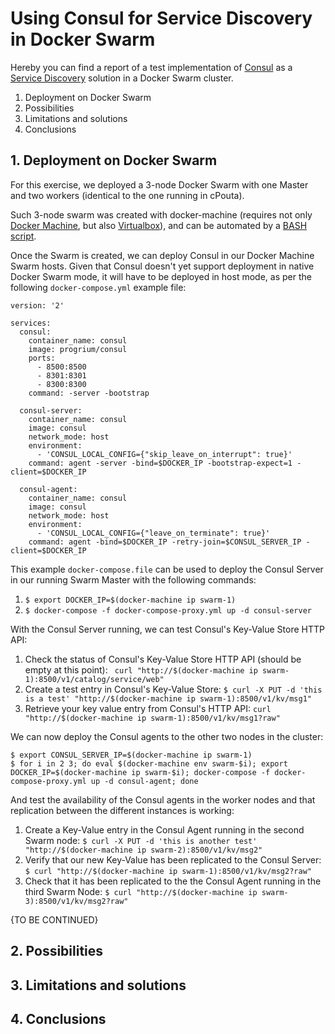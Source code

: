 # Using Consul for Service Discovery in Docker Swarm

Hereby you can find a report of a test implementation of [Consul](https://www.consul.io/) as a [Service Discovery](Service-Discovery.md) solution in a Docker Swarm cluster.

<!-- TOC START min:1 max:3 link:true update:false -->
1. Deployment on Docker Swarm
2. Possibilities
3. Limitations and solutions
4. Conclusions
<!-- TOC END -->


## 1. Deployment on Docker Swarm

For this exercise, we deployed a 3-node Docker Swarm with one Master and two workers (identical to the one running in cPouta).

Such 3-node swarm was created with docker-machine (requires not only [Docker Machine](https://docs.docker.com/machine/install-machine/), but also  [Virtualbox](https://www.virtualbox.org/wiki/VirtualBox)), and can be automated by a [BASH script](https://github.com/ATTX-project/platform-deployment/blob/feature-docker-machine/swarm-mode-docker-machine/createSwarm.sh).


Once the Swarm is created, we can deploy Consul in our Docker Machine Swarm hosts. Given that Consul doesn't yet support deployment in native Docker Swarm mode, it will have to be deployed in host mode, as per the following `docker-compose.yml` example file:

```
version: '2'

services:
  consul:
    container_name: consul
    image: progrium/consul
    ports:
      - 8500:8500
      - 8301:8301
      - 8300:8300
    command: -server -bootstrap

  consul-server:
    container_name: consul
    image: consul
    network_mode: host
    environment:
      - 'CONSUL_LOCAL_CONFIG={"skip_leave_on_interrupt": true}'
    command: agent -server -bind=$DOCKER_IP -bootstrap-expect=1 -client=$DOCKER_IP

  consul-agent:
    container_name: consul
    image: consul
    network_mode: host
    environment:
      - 'CONSUL_LOCAL_CONFIG={"leave_on_terminate": true}'
    command: agent -bind=$DOCKER_IP -retry-join=$CONSUL_SERVER_IP -client=$DOCKER_IP

```

This example `docker-compose.file` can be used to deploy the Consul Server in our running Swarm Master with the following commands:
1. `$ export DOCKER_IP=$(docker-machine ip swarm-1)`
2. `$ docker-compose -f docker-compose-proxy.yml up -d consul-server`

With the Consul Server running, we can test Consul's Key-Value Store HTTP API:
1. Check the status of Consul's Key-Value Store HTTP API (should be empty at this point): ` curl "http://$(docker-machine ip swarm-1):8500/v1/catalog/service/web"`
2. Create a test entry in Consul's Key-Value Store: `$ curl -X PUT -d 'this is a test' "http://$(docker-machine ip swarm-1):8500/v1/kv/msg1"`
3. Retrieve your key value entry from Consul's HTTP API: `curl "http://$(docker-machine ip swarm-1):8500/v1/kv/msg1?raw"`


We can now deploy the Consul agents to the other two nodes in the cluster:

```
$ export CONSUL_SERVER_IP=$(docker-machine ip swarm-1)
$ for i in 2 3; do eval $(docker-machine env swarm-$i); export DOCKER_IP=$(docker-machine ip swarm-$i); docker-compose -f docker-compose-proxy.yml up -d consul-agent; done
```

And test the availability of the Consul agents in the worker nodes and that replication between the different instances is working:
1. Create a Key-Value entry in the Consul Agent running in the second Swarm node: `$ curl -X PUT -d 'this is another test' "http://$(docker-machine ip swarm-2):8500/v1/kv/msg2"`
2. Verify that our new Key-Value has been replicated to the Consul Server: `$ curl "http://$(docker-machine ip swarm-1):8500/v1/kv/msg2?raw"`
3. Check that it has been replicated to the the Consul Agent running in the third Swarm Node: `$ curl "http://$(docker-machine ip swarm-3):8500/v1/kv/msg2?raw"`

{TO BE CONTINUED}

## 2. Possibilities

## 3. Limitations and solutions

## 4. Conclusions
